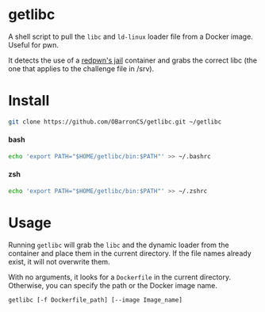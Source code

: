 # getlibc

A shell script to pull the `libc` and `ld-linux` loader file from a Docker image. Useful for pwn.

It detects the use of a [redpwn's jail](https://github.com/redpwn/jail) container and grabs the correct libc (the one that applies to the challenge file in /srv).

# Install
```sh
git clone https://github.com/OBarronCS/getlibc.git ~/getlibc
```

#### bash
```sh
echo 'export PATH="$HOME/getlibc/bin:$PATH"' >> ~/.bashrc
```
#### zsh
```sh
echo 'export PATH="$HOME/getlibc/bin:$PATH"' >> ~/.zshrc
```


# Usage
Running `getlibc` will grab the `libc` and the dynamic loader from the container and place them in the current directory. If the file names already exist, it will not overwrite them.

With no arguments, it looks for a `Dockerfile` in the current directory. Otherwise, you can specify the path or the Docker image name.
```sh
getlibc [-f Dockerfile_path] [--image Image_name]
```